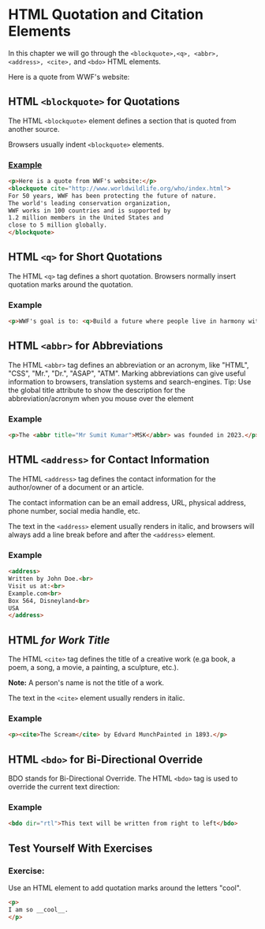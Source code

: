 # HTML Quotation and Citation Elements

In this chapter we will go through the `<blockquote>,<q>, <abbr>, <address>, <cite>,` and `<bdo>` HTML elements.

Here is a quote from WWF's website:

## HTML `<blockquote>` for Quotations

The HTML `<blockquote>` element defines a section that is quoted from another source.

Browsers usually indent `<blockquote>` elements.
### [Example](example1.html)

```html
<p>Here is a quote from WWF's website:</p>
<blockquote cite="http://www.worldwildlife.org/who/index.html">
For 50 years, WWF has been protecting the future of nature.
The world's leading conservation organization,
WWF works in 100 countries and is supported by
1.2 million members in the United States and
close to 5 million globally.
</blockquote>
```

## HTML `<q>` for Short Quotations

The HTML `<q>` tag defines a short quotation.
Browsers normally insert quotation marks around the quotation.

### Example
```html
<p>WWF's goal is to: <q>Build a future where people live in harmony with nature.</q></p>
```

## HTML `<abbr>` for Abbreviations

The HTML `<abbr>` tag defines an abbreviation or an acronym, like "HTML", "CSS", "Mr.", "Dr.", "ASAP", "ATM".
Marking abbreviations can give useful information to browsers, translation systems and search-engines.
Tip: Use the global title attribute to show the description for the abbreviation/acronym when you mouse over the element

### Example
```html
<p>The <abbr title="Mr Sumit Kumar">MSK</abbr> was founded in 2023.</p>
```

## HTML `<address>` for Contact Information
The HTML `<address>` tag defines the contact information for the author/owner of a document or an article.

The contact information can be an email address, URL, physical address, phone number, social media handle, etc.

The text in the `<address>` element usually renders in italic, and browsers will always add a line break before and after the `<address>` element.

### Example

```html
<address>
Written by John Doe.<br>
Visit us at:<br>
Example.com<br>
Box 564, Disneyland<br>
USA
</address>
```

## HTML <cite> for Work Title

The HTML `<cite>` tag defines the title of a creative work (e.ga book, a poem, a song, a movie, a painting, a sculpture, etc.).

**Note:** A person's name is not the title of a work.

The text in the `<cite>` element usually renders in italic.

### Example
```html
<p><cite>The Scream</cite> by Edvard MunchPainted in 1893.</p>
```

## HTML `<bdo>` for Bi-Directional Override

BDO stands for Bi-Directional Override.
The HTML `<bdo>` tag is used to override the current text direction:

### Example
```html
<bdo dir="rtl">This text will be written from right to left</bdo>
```

## Test Yourself With Exercises
### Exercise:

Use an HTML element to add quotation marks around the letters "cool".
```html
<p>
I am so __cool__.
</p>
```